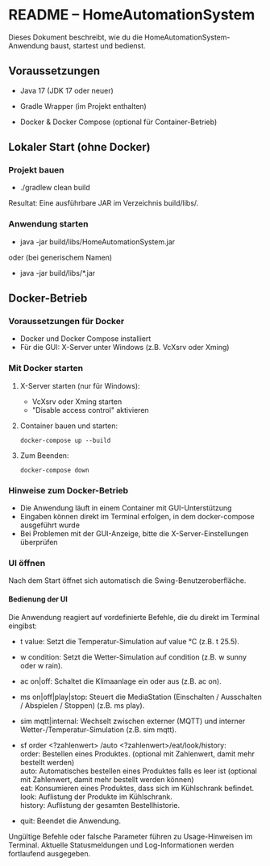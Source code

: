 # README – HomeAutomationSystem

Dieses Dokument beschreibt, wie du die HomeAutomationSystem-Anwendung baust, startest und bedienst.

## Voraussetzungen

- Java 17 (JDK 17 oder neuer)

- Gradle Wrapper (im Projekt enthalten)

- Docker & Docker Compose (optional für Container-Betrieb)

## Lokaler Start (ohne Docker)

### Projekt bauen
- ./gradlew clean build

Resultat: Eine ausführbare JAR im Verzeichnis build/libs/.

### Anwendung starten

- java -jar build/libs/HomeAutomationSystem.jar

oder (bei generischem Namen)

- java -jar build/libs/*.jar

## Docker-Betrieb

### Voraussetzungen für Docker
- Docker und Docker Compose installiert
- Für die GUI: X-Server unter Windows (z.B. VcXsrv oder Xming)

### Mit Docker starten
1. X-Server starten (nur für Windows):
   - VcXsrv oder Xming starten
   - "Disable access control" aktivieren

2. Container bauen und starten:
   ```
   docker-compose up --build
   ```

3. Zum Beenden:
   ```
   docker-compose down
   ```

### Hinweise zum Docker-Betrieb
- Die Anwendung läuft in einem Container mit GUI-Unterstützung
- Eingaben können direkt im Terminal erfolgen, in dem docker-compose ausgeführt wurde
- Bei Problemen mit der GUI-Anzeige, bitte die X-Server-Einstellungen überprüfen

### UI öffnen
Nach dem Start öffnet sich automatisch die Swing-Benutzeroberfläche.

#### Bedienung der UI

Die Anwendung reagiert auf vordefinierte Befehle, die du direkt im Terminal eingibst:

- t value: Setzt die Temperatur-Simulation auf value °C (z.B. t 25.5).

- w condition: Setzt die Wetter-Simulation auf condition (z.B. w sunny oder w rain).

- ac on|off: Schaltet die Klimaanlage ein oder aus (z.B. ac on).

- ms on|off|play|stop: Steuert die MediaStation (Einschalten / Ausschalten / Abspielen / Stoppen) (z.B. ms play).

- sim mqtt|internal: Wechselt zwischen externer (MQTT) und interner Wetter-/Temperatur-Simulation (z.B. sim mqtt).

- sf order <productname> <?zahlenwert> /auto <productname> <?zahlenwert>/eat/look/history:   
   order: Bestellen eines Produktes. (optional mit Zahlenwert, damit mehr bestellt werden)      
   auto: Automatisches bestellen eines Produktes falls es leer ist (optional mit Zahlenwert, damit mehr bestellt werden können)   
   eat: Konsumieren eines Produktes, dass sich im Kühlschrank befindet.   
   look: Auflistung der Produkte im Kühlschrank.   
   history: Auflistung der gesamten Bestellhistorie.   

- quit: Beendet die Anwendung.

Ungültige Befehle oder falsche Parameter führen zu Usage-Hinweisen im Terminal. Aktuelle Statusmeldungen und Log-Informationen werden fortlaufend ausgegeben.
